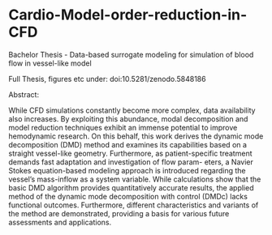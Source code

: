 # Cardio-Model-order-reduction-in-CFD
Bachelor Thesis - Data-based surrogate modeling for simulation of blood flow in vessel-like model

Full Thesis, figures etc under:
doi:10.5281/zenodo.5848186


Abstract:

While CFD simulations constantly become more complex, data availability also
increases. By exploiting this abundance, modal decomposition and model reduction
techniques exhibit an immense potential to improve hemodynamic research. On
this behalf, this work derives the dynamic mode decomposition (DMD) method and
examines its capabilities based on a straight vessel-like geometry. Furthermore, as
patient-specific treatment demands fast adaptation and investigation of flow param-
eters, a Navier Stokes equation-based modeling approach is introduced regarding
the vessel’s mass-inflow as a system variable. While calculations show that the
basic DMD algorithm provides quantitatively accurate results, the applied method
of the dynamic mode decomposition with control (DMDc) lacks functional outcomes.
Furthermore, different characteristics and variants of the method are demonstrated,
providing a basis for various future assessments and applications.
